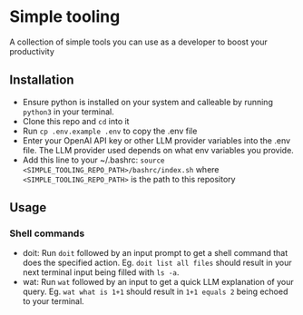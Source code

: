 # Simple tooling

A collection of simple tools you can use as a developer to boost your productivity

## Installation

- Ensure python is installed on your system and calleable by running `python3` in your terminal.
- Clone this repo and `cd` into it
- Run `cp .env.example .env` to copy the .env file
- Enter your OpenAI API key or other LLM provider variables into the .env file. The LLM provider used depends on what env variables you provide.
- Add this line to your ~/.bashrc: `source <SIMPLE_TOOLING_REPO_PATH>/bashrc/index.sh` where `<SIMPLE_TOOLING_REPO_PATH>` is the path to this repository

## Usage

### Shell commands

- doit: Run `doit` followed by an input prompt to get a shell command that does the specified action. Eg. `doit list all files` should result in your next terminal input being filled with `ls -a`.
- wat: Run `wat` followed by an input to get a quick LLM explanation of your query. Eg. `wat what is 1+1` should result in `1+1 equals 2` being echoed to your terminal.
